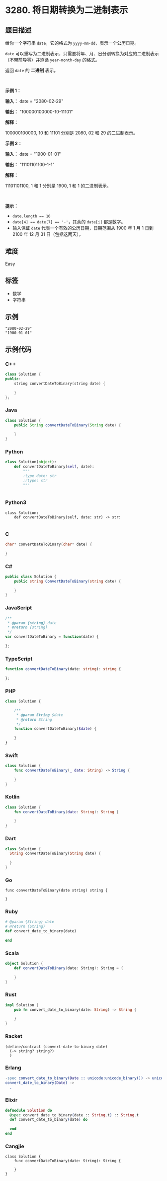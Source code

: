 # 3280. 将日期转换为二进制表示

## 题目描述

<p>给你一个字符串 <code>date</code>，它的格式为 <code>yyyy-mm-dd</code>，表示一个公历日期。</p>

<p><code>date</code> 可以重写为二进制表示，只需要将年、月、日分别转换为对应的二进制表示（不带前导零）并遵循 <code>year-month-day</code> 的格式。</p>

<p>返回 <code>date</code> 的 <strong>二进制</strong> 表示。</p>

<p>&nbsp;</p>

<p><strong class="example">示例 1：</strong></p>

<div class="example-block">
<p><strong>输入：</strong> <span class="example-io">date = "2080-02-29"</span></p>

<p><strong>输出：</strong> <span class="example-io">"100000100000-10-11101"</span></p>

<p><strong>解释：</strong></p>

<p><span class="example-io">100000100000, 10 和 11101 分别是 2080, 02 和 29 的二进制表示。</span></p>
</div>

<p><strong class="example">示例 2：</strong></p>

<div class="example-block">
<p><strong>输入：</strong> <span class="example-io">date = "1900-01-01"</span></p>

<p><strong>输出：</strong> <span class="example-io">"11101101100-1-1"</span></p>

<p><strong>解释：</strong></p>

<p><span class="example-io">11101101100, 1 和 1 分别是 1900, 1 和 1 的二进制表示。</span></p>
</div>

<p>&nbsp;</p>

<p><strong>提示：</strong></p>

<ul>
	<li><code>date.length == 10</code></li>
	<li><code>date[4] == date[7] == '-'</code>，其余的 <code>date[i]</code> 都是数字。</li>
	<li>输入保证 <code>date</code> 代表一个有效的公历日期，日期范围从 1900 年 1 月 1 日到 2100 年 12 月 31 日（包括这两天）。</li>
</ul>


## 难度

Easy

## 标签

- 数学
- 字符串

## 示例

```
"2080-02-29"
"1900-01-01"
```

## 示例代码

### C++

```cpp
class Solution {
public:
    string convertDateToBinary(string date) {
        
    }
};
```

### Java

```java
class Solution {
    public String convertDateToBinary(String date) {
        
    }
}
```

### Python

```python
class Solution(object):
    def convertDateToBinary(self, date):
        """
        :type date: str
        :rtype: str
        """
        
```

### Python3

```python3
class Solution:
    def convertDateToBinary(self, date: str) -> str:
        
```

### C

```c
char* convertDateToBinary(char* date) {
    
}
```

### C#

```csharp
public class Solution {
    public string ConvertDateToBinary(string date) {
        
    }
}
```

### JavaScript

```javascript
/**
 * @param {string} date
 * @return {string}
 */
var convertDateToBinary = function(date) {
    
};
```

### TypeScript

```typescript
function convertDateToBinary(date: string): string {
    
};
```

### PHP

```php
class Solution {

    /**
     * @param String $date
     * @return String
     */
    function convertDateToBinary($date) {
        
    }
}
```

### Swift

```swift
class Solution {
    func convertDateToBinary(_ date: String) -> String {
        
    }
}
```

### Kotlin

```kotlin
class Solution {
    fun convertDateToBinary(date: String): String {
        
    }
}
```

### Dart

```dart
class Solution {
  String convertDateToBinary(String date) {
    
  }
}
```

### Go

```golang
func convertDateToBinary(date string) string {
    
}
```

### Ruby

```ruby
# @param {String} date
# @return {String}
def convert_date_to_binary(date)
    
end
```

### Scala

```scala
object Solution {
    def convertDateToBinary(date: String): String = {
        
    }
}
```

### Rust

```rust
impl Solution {
    pub fn convert_date_to_binary(date: String) -> String {
        
    }
}
```

### Racket

```racket
(define/contract (convert-date-to-binary date)
  (-> string? string?)
  )
```

### Erlang

```erlang
-spec convert_date_to_binary(Date :: unicode:unicode_binary()) -> unicode:unicode_binary().
convert_date_to_binary(Date) ->
  .
```

### Elixir

```elixir
defmodule Solution do
  @spec convert_date_to_binary(date :: String.t) :: String.t
  def convert_date_to_binary(date) do
    
  end
end
```

### Cangjie

```cangjie
class Solution {
    func convertDateToBinary(date: String): String {

    }
}
```

